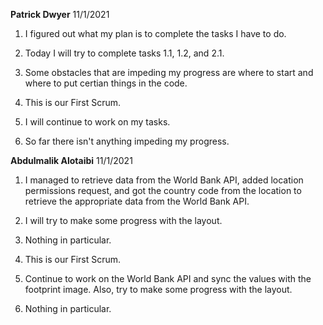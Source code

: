 **Patrick Dwyer** 11/1/2021

1. I figured out what my plan is to complete the tasks I have to do.

2. Today I will try to complete tasks 1.1, 1.2, and 2.1.

3. Some obstacles that are impeding my progress are where to start and where to put certian things in the code. 

4. This is our First Scrum.

5. I will continue to work on my tasks.

6. So far there isn't anything impeding my progress.


**Abdulmalik Alotaibi** 11/1/2021

1. I managed to retrieve data from the World Bank API, added location permissions request, and got the country code from the location to retrieve the appropriate data from the World Bank API.

2. I will try to make some progress with the layout.

3. Nothing in particular.

4. This is our First Scrum.

5. Continue to work on the World Bank API and sync the values with the footprint image. Also, try to make some progress with the layout.

6. Nothing in particular.
